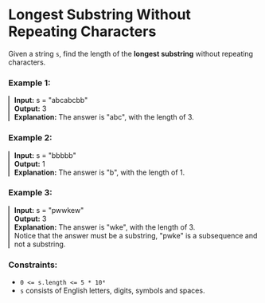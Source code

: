 # Longest Substring Without Repeating Characters

Given a string `s`, find the length of the **longest substring** without repeating characters.

### Example 1:

<div style="border-left: 2px solid #555; padding-left: 10px;">

**Input:** s = "abcabcbb" <br>
**Output:** 3<br>
**Explanation:** The answer is "abc", with the length of 3.

</div>

### Example 2:

<div style="border-left: 2px solid #555; padding-left: 10px;">

**Input:** s = "bbbbb" <br>
**Output:** 1 <br>
**Explanation:** The answer is "b", with the length of 1.

</div>

### Example 3:

<div style="border-left: 2px solid #555; padding-left: 10px;">

**Input:** s = "pwwkew" <br>
**Output:** 3 <br>
 **Explanation:** The answer is "wke", with the length of 3. <br>
Notice that the answer must be a substring, "pwke" is a subsequence and not a substring.

</div>

### Constraints:

- `0 <= s.length <= 5 * 10⁴`
- `s` consists of English letters, digits, symbols and spaces.